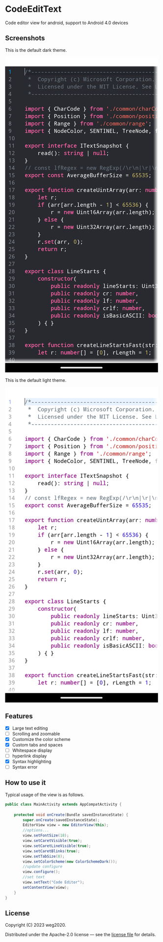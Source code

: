 # CodeEditText

Code editor view for android, support to Android 4.0 devices

## Screenshots

This is the default dark theme.

<img src="images/dark-example.png">

This is the default light theme.

<img src="images/light-example.png">

## Features

- [x] Large text editing
- [ ] Scrolling and zoomable
- [x] Customize the color scheme
- [x] Custom tabs and spaces
- [ ] Whitespace display
- [ ] hyperlink display
- [x] Syntax highlighting
- [ ] Syntax error

## How to use it

Typical usage of the view is as follows.

```java
public class MainActivity extends AppCompatActivity {
	
	protected void onCreate(Bundle savedInstanceState) {
		super.onCreate(savedInstanceState);
		EditorView view = new EditorView(this);
		//options...
		view.setFontSize(18);
		view.setCaretVisible(true);
		view.setCaretLineVisible(true);
		view.setCaretBlinks(true);
		view.setTabSize(8);
		view.setColorScheme(new ColorSchemeDark());
		//update configure
		view.configure();
		//set text
		view.setText("Code Editor");
		setContentView(view);
	}
}
```

## License

Copyright (C) 2023 weg2020.

Distributed under the Apache-2.0 license — see the [license file](LICENSE) for details.